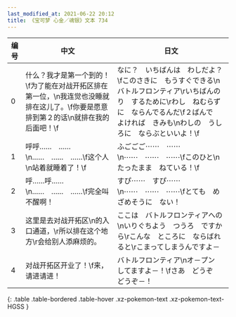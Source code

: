 ```yaml
---
last_modified_at: 2021-06-22 20:12
title: 《宝可梦 心金／魂银》文本 734
---
```

| 编号 | 中文 | 日文 |
| ---- | ---- | ---- |
| 0 | 什么？我才是第一个到的！\f为了能在对战开拓区排在第一位，\n我连觉也没睡就排在这儿了。\f你要是愿意排到第２的话\n就排在我的后面吧！\f | なに？　いちばんは　わしだよ？\fこのさきに　もうすぐできる\nバトルフロンティア\rいちばんのり　するために\rわし　ねむらずに　ならんでるんだ\f２ばんで　よければ　きみも\nわしの　うしろに　ならぶといいよ！\f |
| 1 | 呼呼……　……\n……　……　……\f这个人\n站着就睡着了！\f | ふごごご⋯⋯　⋯⋯\n⋯⋯　⋯⋯　⋯⋯\fこのひと\nたったまま　ねている！\f |
| 2 | 呼……呼……\n……　……　……\f完全叫不醒啊！ | すぴ⋯⋯　すぴ⋯⋯\n⋯⋯　⋯⋯　⋯⋯\fとても　めざめそうに　ない！ |
| 3 | 这里是去对战开拓区\n的入口通道，\r所以排在这个地方\r会给别人添麻烦的。 | ここは　バトルフロンティアへの\nいりぐちよう　つうろ　ですから\rこんな　ところに　ならばれると\rこまってしまうんですよ－ |
| 4 | 对战开拓区开业了！\f来，请进请进！ | バトルフロンティア\nオ－プン　してますよ－！\fさあ　どうぞ　どうぞ－！ |
{: .table .table-bordered .table-hover .xz-pokemon-text .xz-pokemon-text-HGSS }